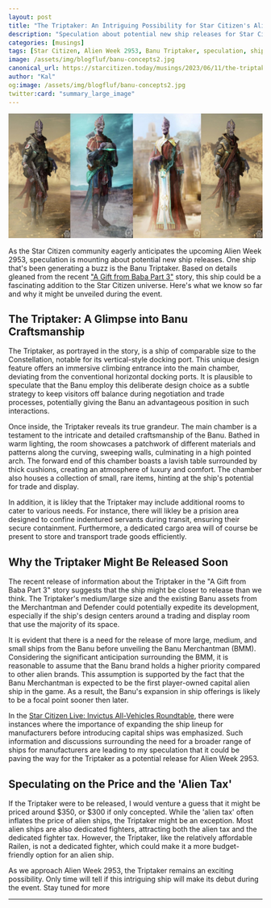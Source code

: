 ```yaml
---
layout: post
title: "The Triptaker: An Intriguing Possibility for Star Citizen's Alien Week 2953"
description: "Speculation about potential new ship releases for Star Citizen's Alien Week 2953. A detailed look at the Banu Triptaker based on the recent 'A Gift from Baba Part 3' story."
categories: [musings]
tags: [Star Citizen, Alien Week 2953, Banu Triptaker, speculation, ships]
image: /assets/img/blogfluf/banu-concepts2.jpg
canonical_url: https://starcitizen.today/musings/2023/06/11/the-triptaker-an-intriguing-possibility-for-star-citizens-alien-week-2953.html
author: "Kal"
og:image: /assets/img/blogfluf/banu-concepts2.jpg
twitter:card: "summary_large_image"
---
```


![4 Banu standing side by side in a concept art picture](/assets/img/blogfluf/banu-concepts2.jpg)

As the Star Citizen community eagerly anticipates the upcoming Alien Week 2953, speculation is mounting about potential new ship releases. One ship that's been generating a buzz is the Banu Triptaker. Based on details gleaned from the recent ["A Gift from Baba Part 3"](https://robertsspaceindustries.com/comm-link/serialized-fiction/18184-A-Gift-For-Baba-Part-3) story, this ship could be a fascinating addition to the Star Citizen universe. Here's what we know so far and why it might be unveiled during the event.

## The Triptaker: A Glimpse into Banu Craftsmanship

The Triptaker, as portrayed in the story, is a ship of comparable size to the Constellation, notable for its vertical-style docking port. This unique design feature offers an immersive climbing entrance into the main chamber, deviating from the conventional horizontal docking ports. It is plausible to speculate that the Banu employ this deliberate design choice as a subtle strategy to keep visitors off balance during negotiation and trade processes, potentially giving the Banu an advantageous position in such interactions.

Once inside, the Triptaker reveals its true grandeur. The main chamber is a testament to the intricate and detailed craftsmanship of the Banu. Bathed in warm lighting, the room showcases a patchwork of different materials and patterns along the curving, sweeping walls, culminating in a high pointed arch. The forward end of this chamber boasts a lavish table surrounded by thick cushions, creating an atmosphere of luxury and comfort. The chamber also houses a collection of small, rare items, hinting at the ship's potential for trade and display.

In addition,  it is likley that the Triptaker may include additional rooms to cater to various needs. For instance, there will likley be a prision area designed to confine indentured servants during transit, ensuring their secure containment. Furthermore, a dedicated cargo area will of course be present to store and transport trade goods efficiently. 

## Why the Triptaker Might Be Released Soon

The recent release of information about the Triptaker in the "A Gift from Baba Part 3" story suggests that the ship might be closer to release than we think. The Triptaker's medium/large size and the existing Banu assets from the Merchantman and Defender could potentially expedite its development, especially if the ship's design centers around a trading and display room that use the majority of its space.

It is evident that there is a need for the release of more large, medium, and small ships from the Banu before unveiling the Banu Merchantman (BMM). Considering the significant anticipation surrounding the BMM, it is reasonable to assume that the Banu brand holds a higher priority compared to other alien brands. This assumption is supported by the fact that the Banu Merchantman is expected to be the first player-owned capital alien ship in the game. As a result, the Banu's expansion in ship offerings is likely to be a focal point sooner then later.

In the [Star Citizen Live: Invictus All-Vehicles Roundtable](https://www.youtube.com/watch?v=LSM8kao5Q6k), there were instances where the importance of expanding the ship lineup for manufacturers before introducing capital ships was emphasized.  Such information and discussions surrounding the need for a broader range of ships for manufacturers are leading to my speculation that it could be paving the way for the Triptaker as a potential release for Alien Week 2953.

## Speculating on the Price and the 'Alien Tax'

If the Triptaker were to be released, I would venture a guess that it might be priced around $350, or $300 if only concepted. While the 'alien tax' often inflates the price of alien ships, the Triptaker might be an exception. Most alien ships are also dedicated fighters, attracting both the alien tax and the dedicated fighter tax. However, the Triptaker, like the relatively affordable Railen, is not a dedicated fighter, which could make it a more budget-friendly option for an alien ship.

As we approach Alien Week 2953, the Triptaker remains an exciting possibility. Only time will tell if this intriguing ship will make its debut during the event. Stay tuned for more

---

